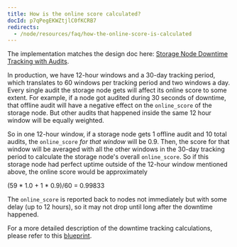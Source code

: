 ```yaml
---
title: How is the online score calculated?
docId: p7qPegEKWZtjlC0fKCRB7
redirects:
  - /node/resources/faq/how-the-online-score-is-calculated
---
```


The implementation matches the design doc here: [Storage Node Downtime Tracking with Audits](https://github.com/storj/storj/blob/c2a97aeb143791dd7edd8bea5bb43558a95b57de/docs/blueprints/storage-node-downtime-tracking-with-audits.md).

In production, we have 12-hour windows and a 30-day tracking period, which translates to 60 windows per tracking period and two windows a day. Every single audit the storage node gets will affect its online score to some extent. For example, if a node got audited during 30 seconds of downtime, that offline audit will have a negative effect on the `online_score` of the storage node. But other audits that happened inside the same 12 hour window will be equally weighted.

So in one 12-hour window, if a storage node gets 1 offline audit and 10 total audits, the `online_score` _for that window_ will be 0.9. Then, the score for that window will be averaged with all the other windows in the 30-day tracking period to calculate the storage node's overall `online_score`. So if this storage node had perfect uptime outside of the 12-hour window mentioned above, the online score would be approximately

(59 \* 1.0 + 1 \* 0.9)/60 = 0.99833

The `online_score` is reported back to nodes not immediately but with some delay (up to 12 hours), so it may not drop until long after the downtime happened.

For a more detailed description of the downtime tracking calculations, please refer to this [blueprint](https://github.com/storj/storj/blob/c2a97aeb143791dd7edd8bea5bb43558a95b57de/docs/blueprints/storage-node-downtime-tracking-with-audits.md).
